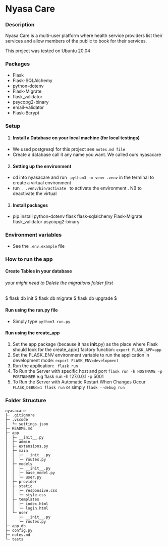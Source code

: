 # Nyasa Care

### Description
<p> Nyasa Care is a multi-user platform where health service providers list their services and allow members of the public to book for their services. </p>
<p>This project was tested on Ubuntu 20.04</p>



### Packages
- Flask
- Flask-SQLAlchemy
- python-dotenv 
- Flask-Migrate 
- flask_validator 
- psycopg2-binary
- email-validator
- Flask-Bcrypt


### Setup
1. #### Install a Database on your local machine (for local testings)
- We used postgresql for this project see ```notes.md file```
- Create a database call it any name you want. We called ours nyasacare 

2. #### Setting up the environment 
- cd into nyasacare and run  ``` python3 -m venv .venv``` in the terminal to create a virtual environment
- run ```. .venv/bin/activate ``` to activate the environment . NB to deactivate the virtual 

3. #### Install packages
- pip install python-dotenv flask flask-sqlalchemy Flask-Migrate flask_validator psycopg2-binary

### Environment variables 
- See the ```.env.example``` file


### How to run the app

#### Create Tables in your database

###### your might need to Delete the migrations folder first
$ flask db init 
$ flask db migrate
$ flask db upgrade $

#### Run using the run.py file
- Simply type `python3 run.py` 


#### Run using the create_app

1. Set the app package (because it has __init__.py) as the place where Flask should look for the create_app() factory function:  ```export FLASK_APP=app ```
2. Set the FLASK_ENV environment variable to run the application in development mode: ```export FLASK_ENV=development ```
3.  Run the application: ``` flask run```
4.  To Run the Server with specific host and port  ```flask run -h HOSTNAME -p PORTNUMBER``` e.g flask run -h 127.0.0.1 -p 5001
5. To Run the Server with Automatic Restart When Changes Occur ```FLASK_DEBUG=1 flask run```  or simply `flask --debug run`




### Folder Structure

```
nyasacare
├─ .gitignore
├─ .vscode
│  └─ settings.json
├─ README.md
├─ app
│  ├─ __init__.py
│  ├─ admin
│  ├─ extensions.py
│  ├─ main
│  │  ├─ __init__.py
│  │  └─ routes.py
│  ├─ models
│  │  ├─ __init__.py
│  │  ├─ base_model.py
│  │  └─ user.py
│  ├─ provider
│  ├─ static
│  │  ├─ responsive.css
│  │  └─ style.css
│  ├─ templates
│  │  ├─ index.html
│  │  └─ login.html
│  └─ user
│     ├─ __init__.py
│     └─ routes.py
├─ app.db
├─ config.py
├─ notes.md
└─ tests

```